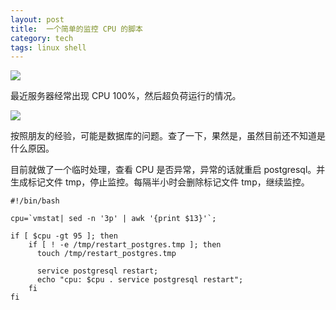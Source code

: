 ```yaml
---
layout: post
title:  一个简单的监控 CPU 的脚本
category: tech
tags: linux shell
---
```


![](https://cdn.kelu.org/blog/tags/linux.jpg)

最近服务器经常出现 CPU 100%，然后超负荷运行的情况。

![](https://cdn.kelu.org/blog/2017/05/20170527200218.jpg)

按照朋友的经验，可能是数据库的问题。查了一下，果然是，虽然目前还不知道是什么原因。

目前就做了一个临时处理，查看 CPU 是否异常，异常的话就重启 postgresql。并生成标记文件 tmp，停止监控。每隔半小时会删除标记文件 tmp，继续监控。

    #!/bin/bash

    cpu=`vmstat| sed -n '3p' | awk '{print $13}'`;

    if [ $cpu -gt 95 ]; then
        if [ ! -e /tmp/restart_postgres.tmp ]; then
          touch /tmp/restart_postgres.tmp

          service postgresql restart;
          echo "cpu: $cpu . service postgresql restart";
        fi
    fi


